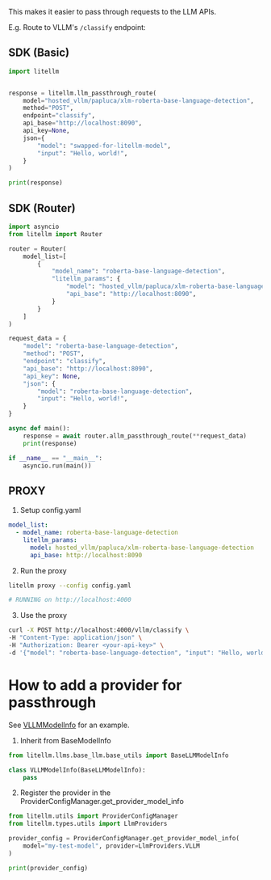This makes it easier to pass through requests to the LLM APIs.

E.g. Route to VLLM's `/classify` endpoint:


## SDK (Basic)

```python
import litellm


response = litellm.llm_passthrough_route(
    model="hosted_vllm/papluca/xlm-roberta-base-language-detection",
    method="POST",
    endpoint="classify",
    api_base="http://localhost:8090",
    api_key=None,
    json={
        "model": "swapped-for-litellm-model",
        "input": "Hello, world!",
    }
)

print(response)
```

## SDK (Router)

```python
import asyncio
from litellm import Router

router = Router(
    model_list=[
        {
            "model_name": "roberta-base-language-detection",
            "litellm_params": {
                "model": "hosted_vllm/papluca/xlm-roberta-base-language-detection",
                "api_base": "http://localhost:8090", 
            }
        }
    ]
)

request_data = {
    "model": "roberta-base-language-detection",
    "method": "POST",
    "endpoint": "classify",
    "api_base": "http://localhost:8090",
    "api_key": None,
    "json": {
        "model": "roberta-base-language-detection",
        "input": "Hello, world!",
    }
}

async def main():
    response = await router.allm_passthrough_route(**request_data)
    print(response)

if __name__ == "__main__":
    asyncio.run(main())
```

## PROXY 

1. Setup config.yaml 

```yaml
model_list:
  - model_name: roberta-base-language-detection
    litellm_params:
      model: hosted_vllm/papluca/xlm-roberta-base-language-detection
      api_base: http://localhost:8090
```

2. Run the proxy

```bash
litellm proxy --config config.yaml

# RUNNING on http://localhost:4000
```

3. Use the proxy

```bash
curl -X POST http://localhost:4000/vllm/classify \
-H "Content-Type: application/json" \
-H "Authorization: Bearer <your-api-key>" \
-d '{"model": "roberta-base-language-detection", "input": "Hello, world!"}' \
```

# How to add a provider for passthrough

See [VLLMModelInfo](https://github.com/BerriAI/litellm/blob/main/litellm/llms/vllm/common_utils.py) for an example.

1. Inherit from BaseModelInfo

```python
from litellm.llms.base_llm.base_utils import BaseLLMModelInfo

class VLLMModelInfo(BaseLLMModelInfo):
    pass
```

2. Register the provider in the ProviderConfigManager.get_provider_model_info

```python
from litellm.utils import ProviderConfigManager
from litellm.types.utils import LlmProviders

provider_config = ProviderConfigManager.get_provider_model_info(
    model="my-test-model", provider=LlmProviders.VLLM
)

print(provider_config)
```